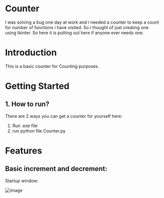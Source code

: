 # Counter
I was solving a bug one day at work and i needed a counter to keep a count for number of functions i have visited. So i thought of just creating one using tkinter. So here it is putting out here if anyone ever needs one.

# Introduction
This is a basic counter for Counting purposes.

# Getting Started
## 1. How to run?
There are 2 ways you can get a counter for yourself here:
   1. Run .exe file
   2. run python file Counter.py
   
# Features

## Basic increment and decrement:
Startup window:

![image](https://user-images.githubusercontent.com/67507979/101236954-05fba080-36fb-11eb-84f2-ed88397ceca5.png)
